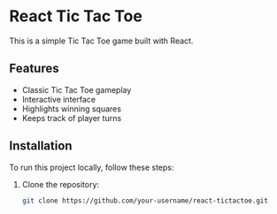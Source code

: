 # React Tic Tac Toe

This is a simple Tic Tac Toe game built with React.

## Features

- Classic Tic Tac Toe gameplay
- Interactive interface
- Highlights winning squares
- Keeps track of player turns

## Installation

To run this project locally, follow these steps:

1. Clone the repository:

   ```bash
   git clone https://github.com/your-username/react-tictactoe.git
   ```
